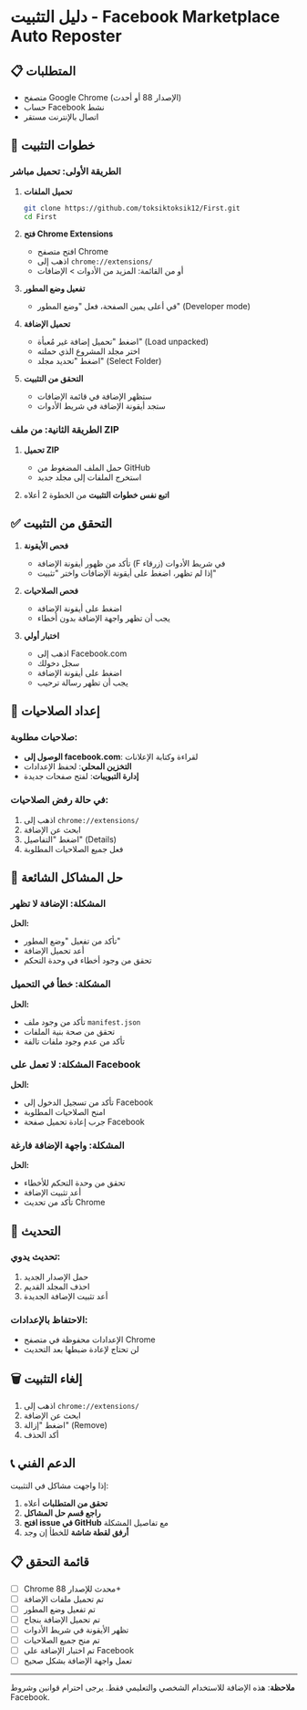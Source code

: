 # دليل التثبيت - Facebook Marketplace Auto Reposter

## 📋 المتطلبات

- متصفح Google Chrome (الإصدار 88 أو أحدث)
- حساب Facebook نشط
- اتصال بالإنترنت مستقر

## 🔧 خطوات التثبيت

### الطريقة الأولى: تحميل مباشر

1. **تحميل الملفات**
   ```bash
   git clone https://github.com/toksiktoksik12/First.git
   cd First
   ```

2. **فتح Chrome Extensions**
   - افتح متصفح Chrome
   - اذهب إلى `chrome://extensions/`
   - أو من القائمة: المزيد من الأدوات > الإضافات

3. **تفعيل وضع المطور**
   - في أعلى يمين الصفحة، فعل "وضع المطور" (Developer mode)

4. **تحميل الإضافة**
   - اضغط "تحميل إضافة غير مُعبأة" (Load unpacked)
   - اختر مجلد المشروع الذي حملته
   - اضغط "تحديد مجلد" (Select Folder)

5. **التحقق من التثبيت**
   - ستظهر الإضافة في قائمة الإضافات
   - ستجد أيقونة الإضافة في شريط الأدوات

### الطريقة الثانية: من ملف ZIP

1. **تحميل ZIP**
   - حمل الملف المضغوط من GitHub
   - استخرج الملفات إلى مجلد جديد

2. **اتبع نفس خطوات التثبيت** من الخطوة 2 أعلاه

## ✅ التحقق من التثبيت

1. **فحص الأيقونة**
   - تأكد من ظهور أيقونة الإضافة (F زرقاء) في شريط الأدوات
   - إذا لم تظهر، اضغط على أيقونة الإضافات واختر "تثبيت"

2. **فحص الصلاحيات**
   - اضغط على أيقونة الإضافة
   - يجب أن تظهر واجهة الإضافة بدون أخطاء

3. **اختبار أولي**
   - اذهب إلى Facebook.com
   - سجل دخولك
   - اضغط على أيقونة الإضافة
   - يجب أن تظهر رسالة ترحيب

## 🔧 إعداد الصلاحيات

### صلاحيات مطلوبة:
- **الوصول إلى facebook.com**: لقراءة وكتابة الإعلانات
- **التخزين المحلي**: لحفظ الإعدادات
- **إدارة التبويبات**: لفتح صفحات جديدة

### في حالة رفض الصلاحيات:
1. اذهب إلى `chrome://extensions/`
2. ابحث عن الإضافة
3. اضغط "التفاصيل" (Details)
4. فعل جميع الصلاحيات المطلوبة

## 🚨 حل المشاكل الشائعة

### المشكلة: الإضافة لا تظهر
**الحل:**
- تأكد من تفعيل "وضع المطور"
- أعد تحميل الإضافة
- تحقق من وجود أخطاء في وحدة التحكم

### المشكلة: خطأ في التحميل
**الحل:**
- تأكد من وجود ملف `manifest.json`
- تحقق من صحة بنية الملفات
- تأكد من عدم وجود ملفات تالفة

### المشكلة: لا تعمل على Facebook
**الحل:**
- تأكد من تسجيل الدخول إلى Facebook
- امنح الصلاحيات المطلوبة
- جرب إعادة تحميل صفحة Facebook

### المشكلة: واجهة الإضافة فارغة
**الحل:**
- تحقق من وحدة التحكم للأخطاء
- أعد تثبيت الإضافة
- تأكد من تحديث Chrome

## 🔄 التحديث

### تحديث يدوي:
1. حمل الإصدار الجديد
2. احذف المجلد القديم
3. أعد تثبيت الإضافة الجديدة

### الاحتفاظ بالإعدادات:
- الإعدادات محفوظة في متصفح Chrome
- لن تحتاج لإعادة ضبطها بعد التحديث

## 🗑️ إلغاء التثبيت

1. اذهب إلى `chrome://extensions/`
2. ابحث عن الإضافة
3. اضغط "إزالة" (Remove)
4. أكد الحذف

## 📞 الدعم الفني

إذا واجهت مشاكل في التثبيت:

1. **تحقق من المتطلبات** أعلاه
2. **راجع قسم حل المشاكل**
3. **افتح issue في GitHub** مع تفاصيل المشكلة
4. **أرفق لقطة شاشة** للخطأ إن وجد

## 📋 قائمة التحقق

- [ ] Chrome محدث للإصدار 88+
- [ ] تم تحميل ملفات الإضافة
- [ ] تم تفعيل وضع المطور
- [ ] تم تحميل الإضافة بنجاح
- [ ] تظهر الأيقونة في شريط الأدوات
- [ ] تم منح جميع الصلاحيات
- [ ] تم اختبار الإضافة على Facebook
- [ ] تعمل واجهة الإضافة بشكل صحيح

---

**ملاحظة**: هذه الإضافة للاستخدام الشخصي والتعليمي فقط. يرجى احترام قوانين وشروط Facebook.